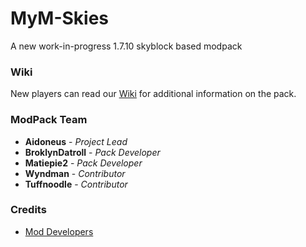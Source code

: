 # MyM-Skies
A new work-in-progress 1.7.10 skyblock based modpack

### Wiki

New players can read our [Wiki](https://github.com/MyM-ModpackTeam/MyM-Skies/wiki) for additional information on the pack.

### ModPack Team
- **Aidoneus** - *Project Lead*
- **BroklynDatroll** - *Pack Developer*
- **Matiepie2** - *Pack Developer*
- **Wyndman** - *Contributor*
- **Tuffnoodle** - *Contributor*

### Credits
- [Mod Developers](https://github.com/MyM-ModpackTeam/MyM-Skies/blob/master/Credits.md)